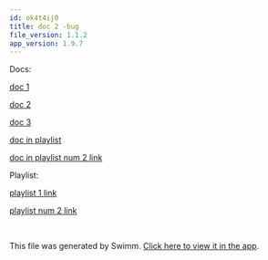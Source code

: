 ```yaml
---
id: ok4t4ij0
title: doc 2 -bug
file_version: 1.1.2
app_version: 1.9.7
---
```


Docs:

[doc 1 ](doc-1.o741k73u.sw.md)

[doc 2 ](doc-2.ywxajrh5.sw.md)

[doc 3](doc-3.0b5ffmjb.sw.md)

[doc in playlist](doc-in-playlist.xfznuee4.sw.md)

[doc in playlist num 2 link](doc-in-playlist-num-2-link.tj8aoedx.sw.md)

Playlist:

[playlist 1 link](playlist-1-link.v1paiw2h.pl.sw.md)

[playlist num 2 link](playlist-num-2-link.7obywaaj.pl.sw.md)

<br/>

This file was generated by Swimm. [Click here to view it in the app](http://localhost:5000/repos/Z2l0aHViJTNBJTNBTm9hUmVwbyUzQSUzQU5vYW96ZXI=/docs/ok4t4ij0).
